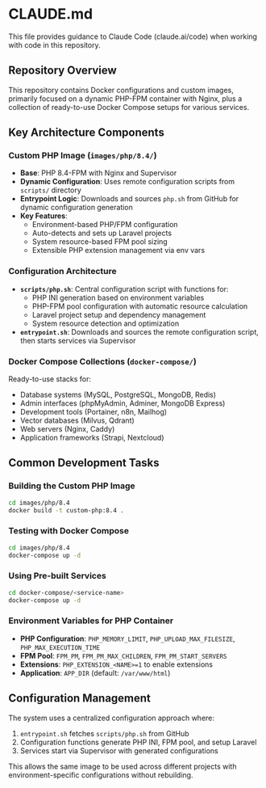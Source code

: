 # CLAUDE.md

This file provides guidance to Claude Code (claude.ai/code) when working with code in this repository.

## Repository Overview

This repository contains Docker configurations and custom images, primarily focused on a dynamic PHP-FPM container with Nginx, plus a collection of ready-to-use Docker Compose setups for various services.

## Key Architecture Components

### Custom PHP Image (`images/php/8.4/`)
- **Base**: PHP 8.4-FPM with Nginx and Supervisor
- **Dynamic Configuration**: Uses remote configuration scripts from `scripts/` directory
- **Entrypoint Logic**: Downloads and sources `php.sh` from GitHub for dynamic configuration generation
- **Key Features**: 
  - Environment-based PHP/FPM configuration
  - Auto-detects and sets up Laravel projects
  - System resource-based FPM pool sizing
  - Extensible PHP extension management via env vars

### Configuration Architecture
- **`scripts/php.sh`**: Central configuration script with functions for:
  - PHP INI generation based on environment variables
  - PHP-FPM pool configuration with automatic resource calculation
  - Laravel project setup and dependency management
  - System resource detection and optimization
- **`entrypoint.sh`**: Downloads and sources the remote configuration script, then starts services via Supervisor

### Docker Compose Collections (`docker-compose/`)
Ready-to-use stacks for:
- Database systems (MySQL, PostgreSQL, MongoDB, Redis)
- Admin interfaces (phpMyAdmin, Adminer, MongoDB Express)
- Development tools (Portainer, n8n, Mailhog)
- Vector databases (Milvus, Qdrant)
- Web servers (Nginx, Caddy)
- Application frameworks (Strapi, Nextcloud)

## Common Development Tasks

### Building the Custom PHP Image
```bash
cd images/php/8.4
docker build -t custom-php:8.4 .
```

### Testing with Docker Compose
```bash
cd images/php/8.4
docker-compose up -d
```

### Using Pre-built Services
```bash
cd docker-compose/<service-name>
docker-compose up -d
```

### Environment Variables for PHP Container
- **PHP Configuration**: `PHP_MEMORY_LIMIT`, `PHP_UPLOAD_MAX_FILESIZE`, `PHP_MAX_EXECUTION_TIME`
- **FPM Pool**: `FPM_PM`, `FPM_PM_MAX_CHILDREN`, `FPM_PM_START_SERVERS`
- **Extensions**: `PHP_EXTENSION_<NAME>=1` to enable extensions
- **Application**: `APP_DIR` (default: `/var/www/html`)

## Configuration Management

The system uses a centralized configuration approach where:
1. `entrypoint.sh` fetches `scripts/php.sh` from GitHub
2. Configuration functions generate PHP INI, FPM pool, and setup Laravel
3. Services start via Supervisor with generated configurations

This allows the same image to be used across different projects with environment-specific configurations without rebuilding.